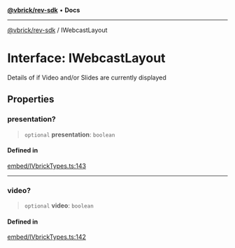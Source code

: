 [**@vbrick/rev-sdk**](../README.md) • **Docs**

***

[@vbrick/rev-sdk](../README.md) / IWebcastLayout

# Interface: IWebcastLayout

Details of if Video and/or Slides are currently displayed

## Properties

### presentation?

> `optional` **presentation**: `boolean`

#### Defined in

[embed/IVbrickTypes.ts:143](https://github.com/vbrick/rev-sdk-js/blob/main/src/embed/IVbrickTypes.ts#L143)

***

### video?

> `optional` **video**: `boolean`

#### Defined in

[embed/IVbrickTypes.ts:142](https://github.com/vbrick/rev-sdk-js/blob/main/src/embed/IVbrickTypes.ts#L142)

